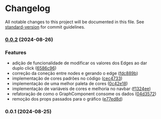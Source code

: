 # Changelog

All notable changes to this project will be documented in this file. See [standard-version](https://github.com/conventional-changelog/standard-version) for commit guidelines.

### [0.0.2](https://github.com/notNilton/radar-client/compare/v0.0.1...v0.0.2) (2024-08-26)


### Features

* adição de funcionalidade de modificar os valores dos Edges ao dar duplo click ([6586c96](https://github.com/notNilton/radar-client/commit/6586c9668bcff877d6415247704602cff3174c53))
* correção da coneção entre nodes e gerando o edge ([fdc889b](https://github.com/notNilton/radar-client/commit/fdc889b7ba2f5d978f272a17136f66274e950281))
* implementação de cores padrões no código ([cec4733](https://github.com/notNilton/radar-client/commit/cec47336d7ab08ef3fcf12184fa5fa2353182f38))
* implementação de uma melhor paleta de cores ([0c42e18](https://github.com/notNilton/radar-client/commit/0c42e18fbac7ba2db452d1d0645884b2d63fe353))
* implementação de variáveis de cores e melhoria no navbar ([f1324ee](https://github.com/notNilton/radar-client/commit/f1324ee0b7aa8f70d15917c024573cca1a79f09f))
* refatoração de como o GraphComponent consome os dados ([04d3572](https://github.com/notNilton/radar-client/commit/04d35722d8f268cf8b18f2ddbe245b027fdcdf64))
* remoção dos props passados para o gráfico ([e77ed8d](https://github.com/notNilton/radar-client/commit/e77ed8df1e744343c78c28cf428d1b22eb265690))

### 0.0.1 (2024-08-25)
